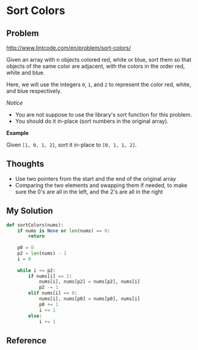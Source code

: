# Sort Colors

## Problem

http://www.lintcode.com/en/problem/sort-colors/

Given an array with n objects colored red, white or blue, sort them so that objects of the same color are adjacent, with the colors in the order red, white and blue.

Here, we will use the integers ```0```, ```1```, and ```2``` to represent the color red, white, and blue respectively.

*Notice*

- You are not suppose to use the library's sort function for this problem. 
- You should do it in-place (sort numbers in the original array).

**Example**

Given ```[1, 0, 1, 2]```, sort it in-place to ```[0, 1, 1, 2]```.

## Thoughts

- Use two pointers from the start and the end of the original array
- Comparing the two elements and swapping them if needed, to make sure the 0's are all in the left, and the 2's are all in the right

## My Solution

```python
def sortColors(nums):
    if nums is None or len(nums) == 0:
        return
    
    p0 = 0
    p2 = len(nums) - 1
    i = 0
    
    while i <= p2:
        if nums[i] == 2:
            nums[i], nums[p2] = nums[p2], nums[i]
            p2 -= 1
        elif nums[i] == 0:
            nums[i], nums[p0] = nums[p0], nums[i]
            p0 += 1
            i += 1
        else:
            i += 1
```

## Reference

